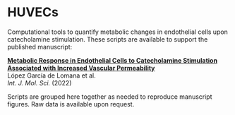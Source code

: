 # HUVECs
Computational tools to quantify metabolic changes in endothelial cells upon catecholamine stimulation. 
These scripts are available to support the published manuscript:

[**Metabolic Response in Endothelial Cells to Catecholamine Stimulation Associated with Increased Vascular Permeability**](https://www.mdpi.com/1422-0067/23/6/3162)  
López García de Lomana et al.  
_Int. J. Mol. Sci._ (2022)

Scripts are grouped here together as needed to reproduce manuscript figures. 
Raw data is available upon request.

